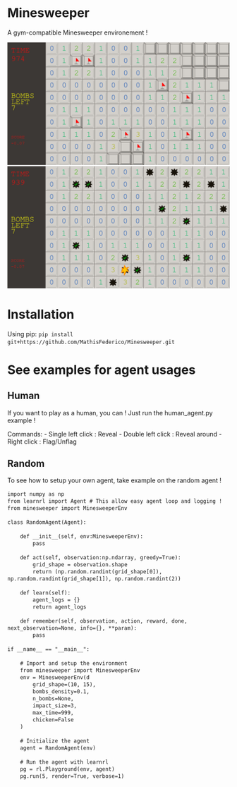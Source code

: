 # Minesweeper
A gym-compatible Minesweeper environement !

![Flag example](docs/images/minesweeper_flags.png)
![Boom example](docs/images/minesweeper_boom.png)

# Installation

Using pip:
`pip install git+https://github.com/MathisFederico/Minesweeper.git`

# See examples for agent usages

## Human
If you want to play as a human, you can !
Just run the human_agent.py example !

Commands:
    - Single left click : Reveal
    - Double left click : Reveal around
    - Right click : Flag/Unflag

## Random
To see how to setup your own agent, take example on the random agent !

```
import numpy as np
from learnrl import Agent # This allow easy agent loop and logging !
from minesweeper import MinesweeperEnv

class RandomAgent(Agent):

    def __init__(self, env:MinesweeperEnv):
        pass

    def act(self, observation:np.ndarray, greedy=True):
        grid_shape = observation.shape
        return (np.random.randint(grid_shape[0]), np.random.randint(grid_shape[1]), np.random.randint(2))
    
    def learn(self):
        agent_logs = {}
        return agent_logs

    def remember(self, observation, action, reward, done, next_observation=None, info={}, **param):
        pass

if __name__ == "__main__":

    # Import and setup the environment
    from minesweeper import MinesweeperEnv
    env = MinesweeperEnv(d
        grid_shape=(10, 15),
        bombs_density=0.1,
        n_bombs=None,
        impact_size=3,
        max_time=999,
        chicken=False
    )

    # Initialize the agent
    agent = RandomAgent(env)

    # Run the agent with learnrl
    pg = rl.Playground(env, agent)
    pg.run(5, render=True, verbose=1)

```

